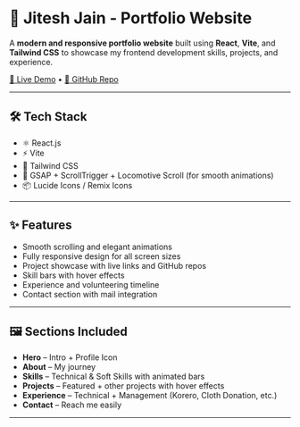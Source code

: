 # 💼 Jitesh Jain - Portfolio Website

A **modern and responsive portfolio website** built using **React**, **Vite**, and **Tailwind CSS** to showcase my frontend development skills, projects, and experience.

[🚀 Live Demo](https://jitesh-jain-portfolio.vercel.app/) • [📂 GitHub Repo](https://github.com/JiteshJain123/Portfolio)

---

## 🛠️ Tech Stack

- ⚛️ React.js
- ⚡ Vite
- 🎨 Tailwind CSS
- 🎥 GSAP + ScrollTrigger + Locomotive Scroll (for smooth animations)
- 📦 Lucide Icons / Remix Icons

---

## ✨ Features

- Smooth scrolling and elegant animations
- Fully responsive design for all screen sizes
- Project showcase with live links and GitHub repos
- Skill bars with hover effects
- Experience and volunteering timeline
- Contact section with mail integration

---

## 🖼️ Sections Included

- **Hero** – Intro + Profile Icon
- **About** – My journey
- **Skills** – Technical & Soft Skills with animated bars
- **Projects** – Featured + other projects with hover effects
- **Experience** – Technical + Management (Korero, Cloth Donation, etc.)
- **Contact** – Reach me easily

---